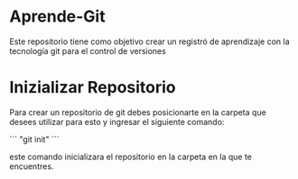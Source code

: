 # Aprende-Git
Este repositorio tiene como objetivo crear un registró de aprendizaje con la tecnología git para el control de versiones

<h1>Inizializar Repositorio</h1>

<p>Para crear un repositorio de git debes posicionarte en la carpeta que desees utilizar para esto y ingresar el siguiente comando:</p>
```
"git init"
```


<p>este comando inicializara el repositorio en la carpeta en la que  te encuentres.</p>

